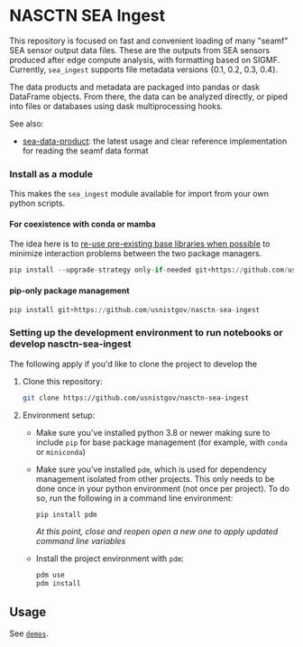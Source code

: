 # NASCTN SEA Ingest

This repository is focused on fast and convenient loading of many "seamf" SEA sensor output data files. These are the outputs from SEA sensors produced after edge compute analysis, with formatting based on SIGMF. Currently, `sea_ingest` supports file metadata versions {0.1, 0.2, 0.3, 0.4}.

The data products and metadata are packaged into pandas or dask DataFrame objects. From there, the data can be analyzed directly, or piped into files or databases using dask multiprocessing hooks.

See also:
- [sea-data-product](https://github.com/NTIA/sea-data-product): the latest usage and clear reference implementation for reading the seamf data format


### Install as a module
This makes the `sea_ingest` module available for import from your own python scripts.

#### For coexistence with conda or mamba
The idea here is to [re-use pre-existing base libraries when possible](https://www.anaconda.com/blog/using-pip-in-a-conda-environment) to minimize interaction problems between the two package managers.

```python
pip install --upgrade-strategy only-if-needed git+https://github.com/usnistgov/nasctn-sea-ingest
```

#### pip-only package management
```python
pip install git+https://github.com/usnistgov/nasctn-sea-ingest
```

### Setting up the development environment to run notebooks or develop nasctn-sea-ingest
The following apply if you'd like to clone the project to develop the 

1. Clone this repository:

   ```bash
   git clone https://github.com/usnistgov/nasctn-sea-ingest
   ```

2. Environment setup:
   - Make sure you've installed python 3.8 or newer making sure to include `pip` for base package management (for example, with `conda` or `miniconda`)
   - Make sure you've installed `pdm`, which is used for dependency management isolated from other projects. This only needs to be done once in your python environment (not once per project). To do so, run the following in a command line environment:

      ```bash
      pip install pdm
      ```

      _At this point, close and reopen open a new one to apply updated command line variables_
   - Install the project environment with `pdm`:

      ```bash
      pdm use      
      pdm install
      ```

## Usage
See [`demos`](https://github.com/usnistgov/nasctn-sea-ingest/tree/main/demos).